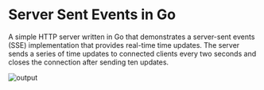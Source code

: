 # Server Sent Events in Go

A simple HTTP server written in Go that demonstrates a server-sent events (SSE) implementation that provides real-time time updates. The server sends a series of time updates to connected clients every two seconds and closes the connection after sending ten updates.

![output](https://i.imgur.com/leOSDCL.png)
